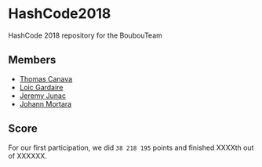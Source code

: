 # HashCode2018
HashCode 2018 repository for the BoubouTeam

## Members
 * [Thomas Canava](mailto:tomcorse2@gmail.com)
 * [Loic Gardaire](mailto:loic.gardaire@gmail.com)
 * [Jeremy Junac](mailto:jeremy.junac06@gmail.com)
 * [Johann Mortara](mailto:johann.mortara@gmail.com)

## Score

For our first participation, we did `38 218 195` points and finished XXXXth out of XXXXXX.